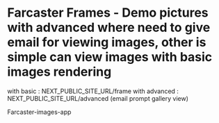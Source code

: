 # Farcaster Frames - Demo pictures with advanced where need to give email for viewing images, other is simple can view images with basic images rendering

with basic : NEXT_PUBLIC_SITE_URL/frame
with advanced : NEXT_PUBLIC_SITE_URL/advanced (email prompt gallery view)


Farcaster-images-app